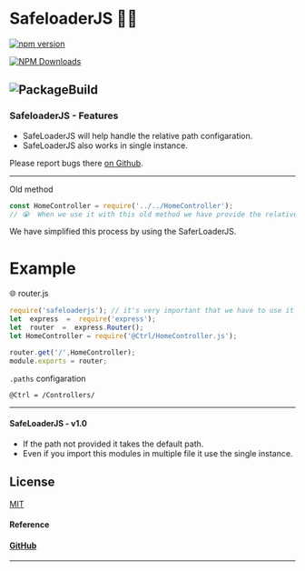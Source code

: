 # SafeloaderJS 👨‍💻
[![npm version](https://badge.fury.io/js/safeloaderjs.svg)](https://badge.fury.io/js/safeloaderjs)

[![NPM Downloads][downloads-image]][downloads-url]

![PackageBuild](https://github.com/arunsakthivel96/safeloaderjs/actions/workflows/node.js.yml/badge.svg)
----
### SafeloaderJS - Features 
* SafeLoaderJS will help handle the  relative path configaration.
* SafeLoaderJS also works in single instance.

Please report bugs there [on Github](https://github.com/arunsakthivel96/safeloaderjs/issues).

----
Old method 
```javascript
const HomeController = require('../../HomeController');
// 😭  When we use it with this old method we have provide the relative path every time to load or import the files from other modules.
```
We have simplified this process by using the SaferLoaderJS. 

# Example
🌐 router.js
```javascript
require('safeloaderjs'); // it's very important that we have to use it on top of our code.
let  express  =  require('express');
let  router  =  express.Router(); 
let HomeController = require('@Ctrl/HomeController.js');

router.get('/',HomeController);
module.exports = router;
```
`.paths` configaration
```
@Ctrl = /Controllers/
```
----
#### SafeLoaderJS - v1.0
- If the path not provided it takes the default path.
- Even if you import this modules in multiple file it use the single instance. 

## License
[MIT](LICENSE)

#### Reference 

#### [GitHub](https://github.com/sultan99/sexy-require)  
----

[downloads-image]: https://badgen.net/npm/dm/safeloaderjs
[downloads-url]: https://npmjs.org/package/safeloaderjs

